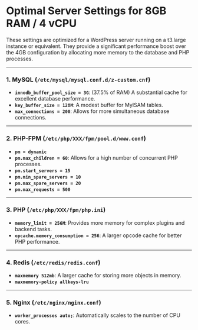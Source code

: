 # Optimal Server Settings for 8GB RAM / 4 vCPU

These settings are optimized for a WordPress server running on a t3.large instance or equivalent. They provide a significant performance boost over the 4GB configuration by allocating more memory to the database and PHP processes.

---

### 1. MySQL (`/etc/mysql/mysql.conf.d/z-custom.cnf`)

- **`innodb_buffer_pool_size = 3G`**: (37.5% of RAM) A substantial cache for excellent database performance.
- **`key_buffer_size = 128M`**: A modest buffer for MyISAM tables.
- **`max_connections = 200`**: Allows for more simultaneous database connections.

---

### 2. PHP-FPM (`/etc/php/XXX/fpm/pool.d/www.conf`)

- **`pm = dynamic`**
- **`pm.max_children = 60`**: Allows for a high number of concurrent PHP processes.
- **`pm.start_servers = 15`**
- **`pm.min_spare_servers = 10`**
- **`pm.max_spare_servers = 20`**
- **`pm.max_requests = 500`**

---

### 3. PHP (`/etc/php/XXX/fpm/php.ini`)

- **`memory_limit = 256M`**: Provides more memory for complex plugins and backend tasks.
- **`opcache.memory_consumption = 256`**: A larger opcode cache for better PHP performance.

---

### 4. Redis (`/etc/redis/redis.conf`)

- **`maxmemory 512mb`**: A larger cache for storing more objects in memory.
- **`maxmemory-policy allkeys-lru`**

---

### 5. Nginx (`/etc/nginx/nginx.conf`)

- **`worker_processes auto;`**: Automatically scales to the number of CPU cores.
